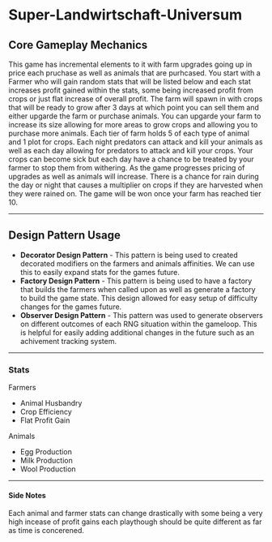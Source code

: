 # Super-Landwirtschaft-Universum

## **Core Gameplay Mechanics**

This game has incremental elements to it with farm upgrades going up in price each pruchase as well as animals that are purhcased. You start with a Farmer who will gain random stats that will be listed below and each stat increases profit gained within the stats, some being increased profit from crops or just flat increase of overall profit. The farm will spawn in with crops that will be ready to grow after 3 days at which point you can sell them and either upgarde the farm or purchase animals. You can upgarde your farm to increase its size allowing for more areas to grow crops and allowing you to purchase more animals. Each tier of farm holds 5 of each type of animal and 1 plot for crops. Each night predators can attack and kill your animals as well as each day allowing for predators to attack and kill your crops. Your crops can become sick but each day have a chance to be treated by your farmer to stop them from withering. As the game progresses pricing of upgrades as well as animals will increase. There is a chance for rain during the day or night that causes a multiplier on crops if they are harvested when they were rained on. The game will be won once your farm has reached tier 10.

---

## **Design Pattern Usage**

-   **Decorator Design Pattern** - This pattern is being used to created decorated modifiers on the farmers and animals affinities. We can use this to easily expand stats for the games future.
-   **Factory Design Pattern** - This pattern is being used to have a factory that builds the farmers when called upon as well as generate a factory to build the game state. This design allowed for easy setup of difficulty changes for the games future.
-   **Observer Design Pattern** - This pattern was used to generate observers on different outcomes of each RNG situation within the gameloop. This is helpful for easily adding additional changes in the future such as an achivement tracking system.

---

### **Stats**

Farmers

-   Animal Husbandry
-   Crop Efficiency
-   Flat Profit Gain

Animals

-   Egg Production
-   Milk Production
-   Wool Production

---

#### **Side Notes**

Each animal and farmer stats can change drastically with some being a very high incease of profit gains each playthough should be quite different as far as time is concerened.
